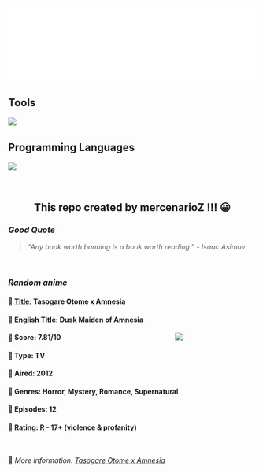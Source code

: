 
<img src="svg/nai.svg" />

<p>
  <h2>Tools</h2>
  <a href="https://skillicons.dev">
    <img src="https://skillicons.dev/icons?i=git,bash,vim,ubuntu,tensorflow,pytorch,docker,raspberrypi" />
  </a>

  <br />

  <h2>Programming Languages</h2>

  <a href="https://skillicons.dev">
    <img src="https://skillicons.dev/icons?i=python,c,cpp" />
  </a>
</p>

<br />

<h2 align="center">This repo created by mercenarioZ !!! 😀</h2>
<h3><i>Good Quote</i></h3>

<blockquote>
<i>
“Any book worth banning is a book worth reading.” - Isaac Asimov
</i>
</blockquote>

<br />

<h3><i>Random anime</i></h3>

<h4>
  <strong>🥭 <u>Title:</u></strong> Tasogare Otome x Amnesia
</h4>

<h4>🌿 <u>English Title:</u> Dusk Maiden of Amnesia</h4>

<img align="right" width="165" src=https://cdn.myanimelist.net/images/anime/12/64435.jpg />

<h4>🌱 Score: 7.81/10</h4>

<h4>🌲 Type: TV</h4>

<h4>🌴 Aired: 2012</h4>

<h4>🌵 Genres: Horror, Mystery, Romance, Supernatural</h4>

<h4>🥑 Episodes: 12</h4>

<h4>🍏 Rating: R - 17+ (violence & profanity)</h4>

<br />

🍂 *More information: [Tasogare Otome x Amnesia](https://myanimelist.net/anime/12445/Tasogare_Otome_x_Amnesia)*
    